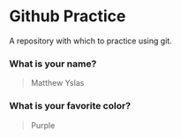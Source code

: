 # Github Practice

A repository with which to practice using git.

### What is your name?

> Matthew Yslas


### What is your favorite color?

> Purple
